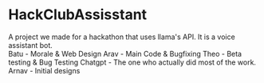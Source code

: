 # HackClubAssisstant
A project we made for a hackathon that uses llama's API. It is a voice assistant bot. </br>
Batu - Morale & Web Design 
Arav - Main Code & Bugfixing 
Theo - Beta testing & Bug Testing 
Chatgpt - The one who actually did most of the work. 
Arnav - Initial designs 
